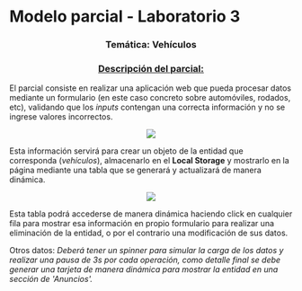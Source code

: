 <h1>Modelo parcial - Laboratorio 3</h1>
<div>
<h3 align="center">Temática: <b>Vehículos</b><h3>
<h3 align="center"><u>Descripción del parcial:</u></h3>
<p>El parcial consiste en realizar una aplicación web que pueda procesar datos mediante un formulario (en este caso concreto sobre automóviles, rodados, etc), validando que los <i>inputs</i> contengan una correcta información y no se ingrese valores incorrectos. </p>
<div align="center"><img src="https://i.ibb.co/pbnvBBn/dbda2a0c52c16d1275ae8aac882d7555.png"></div>
<p>Esta información servirá para crear un objeto de la entidad que corresponda (<i>vehículos</i>), almacenarlo en el <b>Local Storage</b> y mostrarlo en la página mediante una tabla que se generará y actualizará de manera dinámica.</p>
<div align="center"><img src="https://i.ibb.co/gyb7cZV/289865f1515023375214dcc028ca0e78.png"></div>
<p>Esta tabla podrá accederse de manera dinámica haciendo click en cualquier fila para mostrar esa información en propio formulario para realizar una eliminación de la entidad, o por el contrario una modificación de sus datos.</p>
<p>Otros datos:<i> Deberá tener un spinner para simular la carga de los datos y realizar una pausa de 3s por cada operación, como detalle final se debe generar una tarjeta de manera dinámica para mostrar la entidad en una sección de 'Anuncios'.</i></p>
</div>